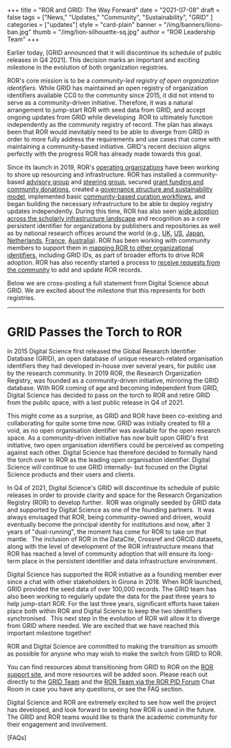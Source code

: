 +++
title = "ROR and GRID: The Way Forward"
date = "2021-07-08"
draft = false
tags = ["News," "Updates," "Community", "Sustainability", "GRID" ]
categories = ["updates"]
style = "card-plain"
banner = "/img/banners/lions-ban.jpg"
thumb = "/img/lion-silhouette-sq.jpg"
author = "ROR Leadership Team"
+++

Earlier today, [GRID announced that it will discontinue its schedule of public releases in Q4 2021]. This decision marks an important and exciting milestone in the evolution of both organization registries.

ROR's core mission is to be a *community-led registry of open organization identifiers*. While GRID has maintained an open registry of organization identifiers available CC0 to the community since 2015, it did not intend to serve as a community-driven initiative. Therefore, it was a natural arrangement to jump-start ROR with seed data from GRID, and accept ongoing updates from GRID while developing  ROR to ultimately function independently as the community registry of record. The plan has always been that ROR would inevitably need to be able to diverge from GRID in order to more fully address the requirements and use cases that come with maintaining a community-based initiative. GRID's recent decision aligns perfectly with the progress ROR has already made towards this goal.

Since its launch in 2019, ROR's [operating organizations](https://ror.org/governance) have been working to shore up resourcing and infrastructure. ROR has installed a community-based [advisory group](https://ror.org/supporters/#ror-community-advisors) and [steering group](https://ror.org/governance/#steering-group), secured [grant funding and community donations](https://ror.org/blog/2020-08-20-ror-progress-update/), created a [governance structure and sustainability model](https://ror.org/about), implemented basic [community-based curation workflows](https://github.com/ror-community/ror-updates#readme), and began building the necessary infrastructure to be able to deploy registry updates independently. During this time, ROR has also seen [wide adoption across the scholarly infrastructure landscape](https://ror.org/integrations) and recognition as a core persistent identifier for organizations by publishers and repositories as well as by national research offices around the world (e.g., [UK](https://repository.jisc.ac.uk/id/eprint/7840), [US](https://www.arl.org/news/new-report-provides-recommendations-for-effective-data-practices-based-on-national-science-foundation-research-enterprise-convening/), [Japan](https://www.nistep.go.jp/en/?p=4916), [Netherlands](https://www.nwo.nl/en/news/nwo-persistent-identifier-strategy-will-lead-increased-efficiency-and-insight), [France](https://www.ouvrirlascience.fr/deuxieme-plan-national-pour-la-science-ouverte/), [Australia](http://doi.org/10.5281/zenodo.5039512)). ROR has been working with community members to support them in [mapping ROR to other organizational identifiers](https://ror.readme.io/docs/map-other-organization-id-types-to-ror), including GRID IDs, as part of broader efforts to drive ROR adoption. ROR has also recently started a process to [receive requests from the community](https://tinyurl.com/ror-request) to add and update ROR records.

Below we are cross-posting a full statement from Digital Science about GRID. We are excited about the milestone that this represents for both registries.

---

# GRID Passes the Torch to ROR
In 2015 Digital Science first released the Global Research Identifier Database (GRID), an open database of unique research-related organisation identifiers they had developed in-house over several years, for public use by the research community. In 2019 ROR, the Research Organization Registry, was founded as a community-driven initiative, mirroring the GRID database. With ROR coming of age and becoming independent from GRID, Digital Science has decided to pass on the torch to ROR and retire GRID from the public space, with a last public release in Q4 of 2021.

This might come as a surprise, as GRID and ROR have been co-existing and collaborating for quite some time now. GRID was initially created to fill a void, as no open organisation identifier was available for the open research space. As a community-driven initiative has now built upon GRID's first initiative, two open organisation identifiers could be perceived as competing against each other. Digital Science has therefore decided to formally hand the torch over to ROR as the leading open organisation identifier. Digital Science will continue to use GRID internally- but focused on the Digital Science products and their users and clients.

In Q4 of 2021, Digital Science's GRID will discontinue its schedule of public releases in order to provide clarity and space for the Research Organization Registry (ROR) to develop further.  ROR was originally seeded by GRID data and supported by Digital Science as one of the founding partners.  It was always envisaged that ROR, being community-owned and driven, would eventually become the principal identity for institutions and now, after 3 years of "dual-running", the moment has come for ROR to take on that mantle.  The inclusion of ROR in the DataCite, Crossref and ORCID datasets, along with the level of development of the ROR infrastructure means that ROR has reached a level of community adoption that will ensure its long-term place in the persistent identifier and data infrastructure environment.

Digital Science has supported the ROR initiative as a founding member ever since a chat with other stakeholders in Girona in 2018. When ROR launched, GRID provided the seed data of over 100,000 records. The GRID team has also been working to regularly update the data for the past three years to help jump-start ROR. For the last three years, significant efforts have taken place both within ROR and Digital Science to keep the two identifiers synchronised.  This next step in the evolution of ROR will allow it to diverge from GRID where needed. We are excited that we have reached this important milestone together!

ROR and Digital Science are committed to making the transition as smooth as possible for anyone who may wish to make the switch from GRID to ROR.

You can find resources about transitioning from GRID to ROR on the [ROR support site](https://ror.readme.io/docs/map-other-organization-id-types-to-ror), and more resources will be added soon. Please reach out directly to the [GRID Team](mailto:contact@grid.ac) and the [ROR Team via the ROR PID Forum](https://www.pidforum.org/c/ror-chat-room/16) Chat Room in case you have any questions, or see the FAQ section.

Digital Science and ROR are extremely excited to see how well the project has developed, and look forward to seeing how ROR is used in the future. The GRID and ROR teams would like to thank the academic community for their engagement and involvement.

[FAQs]
